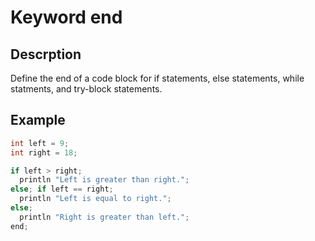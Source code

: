 # Keyword end

## Descrption

Define the end of a code block for if statements, else statements, while statments, and try-block statements.

## Example

```cpp
int left = 9;
int right = 18;

if left > right;
  println "Left is greater than right.";
else; if left == right;
  println "Left is equal to right.";
else;
  println "Right is greater than left.";
end;
```
